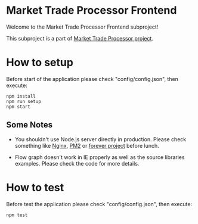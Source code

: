 # Market Trade Processor Frontend

Welcome to the Market Trade Processor Frontend subproject!

This subproject is a part of [Market Trade Processor project](https://github.com/abguy/trade-processor).

# How to setup

Before start of the application please check "config/config.json", then execute:

    npm install
    npm run setup
    npm start

## Some Notes

* You shouldn't use Node.js server directly in production. Please check something like [Nginx](http://nginx.org/), [PM2](https://github.com/Unitech/pm2) or [forever project](https://github.com/foreverjs/forever) before lunch.

* Flow graph doesn't work in IE properly as well as the source libraries examples. Please check the code for more details. 

# How to test

Before test the application please check "config/config.json", then execute:

    npm test
